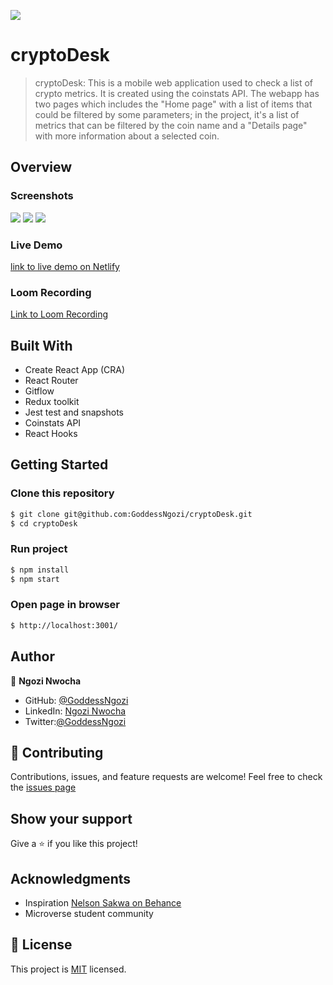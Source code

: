 ![](https://img.shields.io/badge/Microverse-blueviolet)

# cryptoDesk

> cryptoDesk: This is a mobile web application used to check a list of crypto metrics. It is created using the coinstats API. The webapp has two pages which includes the "Home page" with a list of items that could be filtered by some parameters; in the project, it's a list of metrics that can be filtered by the coin name and a "Details page" with more information about a selected coin.

## Overview

### Screenshots

![](./src/Assets/desktopHome.snip.PNG)
![](./src/Assets/mobileHome.snip.PNG)
![](./src/Assets/mobiledets.snip.PNG)

### Live Demo

[link to live demo on Netlify](https://ngozi-cryptodesk.netlify.app/)

### Loom Recording

[Link to Loom Recording]()

## Built With

- Create React App (CRA)
- React Router
- Gitflow
- Redux toolkit
- Jest test and snapshots
- Coinstats API
- React Hooks

## Getting Started

### Clone this repository

```bash
$ git clone git@github.com:GoddessNgozi/cryptoDesk.git
$ cd cryptoDesk
```

### Run project

```bash
$ npm install
$ npm start
```

### Open page in browser

```bash
$ http://localhost:3001/
```

## Author

👤 **Ngozi Nwocha**

- GitHub: [@GoddessNgozi](https://github.com/GoddessNgozi)
- LinkedIn: [Ngozi Nwocha](https://www.linkedin.com/in/NgoziNwocha/)
- Twitter:[@GoddessNgozi](https://twitter.com/GoddessNgozi)

## 🤝 Contributing

Contributions, issues, and feature requests are welcome!
Feel free to check the [issues page](https://github.com/GoddessNgozi/cryptoDesk/issues)

## Show your support

Give a ⭐️ if you like this project!

## Acknowledgments

- Inspiration [Nelson Sakwa on Behance](https://www.behance.net/sakwadesignstudio)
- Microverse student community

## 📝 License

This project is [MIT](./MIT.md) licensed.